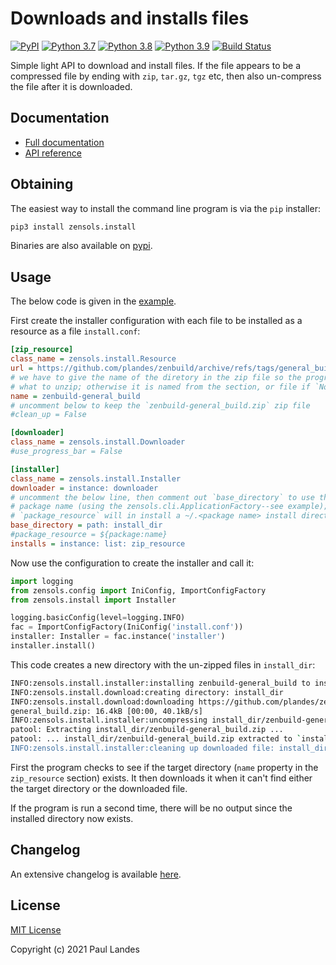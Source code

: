 # Downloads and installs files

[![PyPI][pypi-badge]][pypi-link]
[![Python 3.7][python37-badge]][python37-link]
[![Python 3.8][python38-badge]][python38-link]
[![Python 3.9][python39-badge]][python39-link]
[![Build Status][build-badge]][build-link]

Simple light API to download and install files.  If the file appears to be a
compressed file by ending with `zip`, `tar.gz`, `tgz` etc, then also un-compress
the file after it is downloaded.


## Documentation

* [Full documentation](https://plandes.github.io/install/index.html)
* [API reference](https://plandes.github.io/install/api.html)


## Obtaining

The easiest way to install the command line program is via the `pip` installer:
```bash
pip3 install zensols.install
```

Binaries are also available on [pypi].


## Usage

The below code is given in the [example].

First create the installer configuration with each file to be installed as a
resource as a file `install.conf`:
```ini
[zip_resource]
class_name = zensols.install.Resource
url = https://github.com/plandes/zenbuild/archive/refs/tags/general_build.zip
# we have to give the name of the diretory in the zip file so the program knows
# what to unzip; otherwise it is named from the section, or file if `None`
name = zenbuild-general_build
# uncomment below to keep the `zenbuild-general_build.zip` zip file
#clean_up = False

[downloader]
class_name = zensols.install.Downloader
#use_progress_bar = False

[installer]
class_name = zensols.install.Installer
downloader = instance: downloader
# uncomment the below line, then comment out `base_directory` to use the
# package name (using the zensols.cli.ApplicationFactory--see example); using
# `package_resource` will in install a ~/.<package name> install directory
base_directory = path: install_dir
#package_resource = ${package:name}
installs = instance: list: zip_resource
```

Now use the configuration to create the installer and call it:
```python
import logging
from zensols.config import IniConfig, ImportConfigFactory
from zensols.install import Installer

logging.basicConfig(level=logging.INFO)
fac = ImportConfigFactory(IniConfig('install.conf'))
installer: Installer = fac.instance('installer')
installer.install()
```

This code creates a new directory with the un-zipped files in `install_dir`:
```bash
INFO:zensols.install.installer:installing zenbuild-general_build to install_dir/zenbuild-general_build
INFO:zensols.install.download:creating directory: install_dir
INFO:zensols.install.download:downloading https://github.com/plandes/zenbuild/archive/refs/tags/general_build.zip to install_dir/zenbuild-general_build.zip
general_build.zip: 16.4kB [00:00, 40.1kB/s]
INFO:zensols.install.installer:uncompressing install_dir/zenbuild-general_build.zip to install_dir
patool: Extracting install_dir/zenbuild-general_build.zip ...
patool: ... install_dir/zenbuild-general_build.zip extracted to `install_dir'.
INFO:zensols.install.installer:cleaning up downloaded file: install_dir/zenbuild-general_build.zip
```

First the program checks to see if the target directory (`name` property in the
`zip_resource` section) exists.  It then downloads it when it can't find either
the target directory or the downloaded file.

If the program is run a second time, there will be no output since the
installed directory now exists.


## Changelog

An extensive changelog is available [here](CHANGELOG.md).


## License

[MIT License](LICENSE.md)

Copyright (c) 2021 Paul Landes


<!-- links -->
[pypi]: https://pypi.org/project/zensols.install/
[pypi-link]: https://pypi.python.org/pypi/zensols.install
[pypi-badge]: https://img.shields.io/pypi/v/zensols.install.svg
[python37-badge]: https://img.shields.io/badge/python-3.7-blue.svg
[python37-link]: https://www.python.org/downloads/release/python-370
[python38-badge]: https://img.shields.io/badge/python-3.8-blue.svg
[python38-link]: https://www.python.org/downloads/release/python-380
[python39-badge]: https://img.shields.io/badge/python-3.9-blue.svg
[python39-link]: https://www.python.org/downloads/release/python-390
[build-badge]: https://github.com/plandes/install/workflows/CI/badge.svg
[build-link]: https://github.com/plandes/install/actions

[example]: https://github.com/plandes/install/tree/master/example
